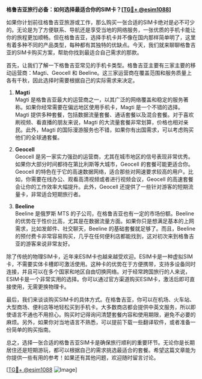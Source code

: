**格鲁吉亚旅行必备：如何选择最适合你的SIM卡？[[TG💪+ @esim1088](https://t.me/s/esim1088)]**

如果你计划前往格鲁吉亚旅游或工作，那么购买一张合适的SIM卡绝对是必不可少的。无论是为了方便联系、导航还是享受当地的网络服务，一张优质的手机卡能让你的旅程更加顺畅。但在格鲁吉亚，选择手机卡并不像在国内那样简单明了，这里有着多种不同的产品类型，每种都有其独特的优缺点。今天，我们就来聊聊格鲁吉亚的SIM卡购买方案，帮助你找到最适合自己需求的那款。

首先，让我们了解一下格鲁吉亚常见的手机卡类型。格鲁吉亚主要有三家主要的移动运营商：Magti、Geocell 和 Beeline。这三家运营商在覆盖范围和服务质量上各有千秋，因此选择时需要根据自己的实际需求来决定。

1. **Magti**  
   Magti 是格鲁吉亚最大的运营商之一，以其广泛的网络覆盖和稳定的服务著称。如果你经常需要在偏远地区使用手机卡，Magti 是一个不错的选择。Magti 提供多种套餐，包括数据流量套餐、通话套餐以及混合套餐。对于喜欢刷视频、看直播的朋友来说，Magti 的大流量套餐非常划算，价格也相对亲民。此外，Magti 的国际漫游服务也不错，如果你有出国需求，可以考虑购买他们的全球通套餐。

2. **Geocell**  
   Geocell 是另一家实力强劲的运营商，尤其在城市地区的信号表现非常优秀。如果你大部分时间都待在第比利斯等大城市，Geocell 的套餐可能更适合你。Geocell 的特色在于它的高速数据网络，适合那些对网速要求较高的用户。比如，你需要在线办公、观看高清视频或者进行视频会议，Geocell 的高速套餐会让你的工作效率大幅提升。此外，Geocell 还提供了一些针对游客的短期流量卡，非常适合短期旅行者。

3. **Beeline**  
   Beeline 是俄罗斯 MTS 的子公司，在格鲁吉亚也有一定的市场份额。Beeline 的优势在于性价比高，尤其是在数据流量方面。如果你只是想满足基本的上网需求，比如发邮件、社交聊天，Beeline 的基础套餐就足够了。而且，Beeline 的预付费卡非常容易购买，几乎在任何便利店都能找到，这对初次来到格鲁吉亚的游客来说非常友好。

除了传统的物理SIM卡，近年来ESIM卡也越来越受欢迎。ESIM卡是一种虚拟SIM卡，不需要实体卡槽即可激活使用。这种卡的优势在于方便携带，支持多设备同时连接，并且可以在多个国家和地区自由切换网络。对于经常跨国旅行的人来说，ESIM卡是一个非常实用的选择。你可以通过官方渠道购买ESIM卡，激活后即可直接使用，无需更换物理卡。

最后，我们来谈谈购买SIM卡的具体方式。在格鲁吉亚，你可以在机场、火车站、大型商场、便利店等地轻松买到手机卡。大多数商店都会提供中英文服务，所以即使语言不通也不用担心。购买时记得询问清楚套餐内容和使用期限，避免不必要的麻烦。另外，如果你对当地语言不熟悉，可以提前下载一些翻译软件，或者准备一份简单的购买指南。

总之，选择一张合适的格鲁吉亚SIM卡是确保旅行顺利的重要环节。无论你是长期居住还是短期游玩，都可以根据自己的需求挑选最适合的套餐。希望这篇文章能为你提供一些有用的参考！如果还有其他问题，欢迎随时留言讨论。

[[TG💪+ @esim1088](https://t.me/s/esim1088) ![Image](https://i.postimg.cc/4NQfJmqS/Snipaste-2025-05-13-00-14-12.png)]